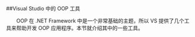 ##Visual Studio 中的 OOP 工具

&emsp;&emsp;OOP 在 .NET Framework 中是一个非常基础的主题，所以 VS 提供了几个工具来帮助开发 OOP 应用程序。本节就介绍其中的一些工具。